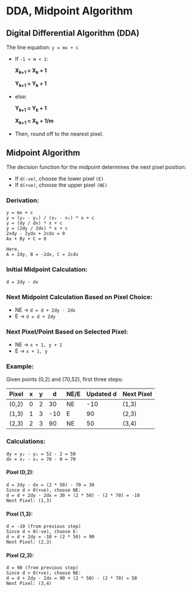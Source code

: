 # DDA, Midpoint Algorithm

## Digital Differential Algorithm (DDA)
The line equation: `y = mx + c`

- If `-1 < m < 1`:

    <b><p>X<sub>k+1</sub> = X<sub>k</sub> + 1</p></b>
    <b><p>Y<sub>k+1</sub> = Y<sub>k</sub> + 1</p></b>

- else:

  <b><p>Y<sub>k+1</sub> = Y<sub>k</sub> + 1</p></b>
  <b><p>X<sub>k+1</sub> = X<sub>k</sub> + 1/m</p></b>

- Then, round off to the nearest pixel.

## Midpoint Algorithm

The decision function for the midpoint determines the next pixel position:

- If `d(-ve)`, choose the lower pixel `(E)`
- If `d(+ve)`, choose the upper pixel `(NE)`

### Derivation:
```
y = mx + c
y = (y₂ - y₁) / (x₂ - x₁) * x + c
y = (dy / dx) * x + c
y = (2dy / 2dx) * x + c
2xdy - 2ydx + 2cdx = 0
Ax + By + C = 0

Here,
A = 2dy, B = -2dx, C = 2cdx
```

### Initial Midpoint Calculation:
`d = 2dy - dx`

### Next Midpoint Calculation Based on Pixel Choice:

- NE → `d = d + 2dy - 2dx`
- E → `d = d + 2dy`

### Next Pixel/Point Based on Selected Pixel:
- NE → `x + 1, y + 1`
- E → `x + 1, y`

### Example: 
Given points (0,2) and (70,52), first three steps:

| Pixel | x | y | d   | NE/E | Updated d | Next Pixel |
|--------|----|----|-----|------|------------|-------------|
| (0,2)  | 0  | 2  | 30  | NE   | -10       | (1,3)       |
| (1,3)  | 1  | 3  | -10 | E    | 90        | (2,3)       |
| (2,3)  | 2  | 3  | 90  | NE   | 50        | (3,4)       |

### Calculations:
```
dy = y₂ - y₁ = 52 - 2 = 50
dx = x₂ - x₁ = 70 - 0 = 70
```

#### Pixel (0,2):
```
d = 2dy - dx = (2 * 50) - 70 = 30
Since d > 0(+ve), choose NE:
d = d + 2dy - 2dx = 30 + (2 * 50) - (2 * 70) = -10
Next Pixel: (1,3)
```
#### Pixel (1,3):
```
d = -10 (from previous step)
Since d < 0(-ve), choose E:
d = d + 2dy = -10 + (2 * 50) = 90
Next Pixel: (2,3)
```
#### Pixel (2,3):
```
d = 90 (from previous step)
Since d > 0(+ve), choose NE:
d = d + 2dy - 2dx = 90 + (2 * 50) - (2 * 70) = 50
Next Pixel: (3,4)
```
